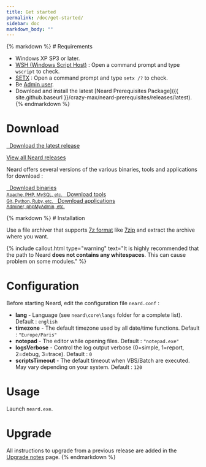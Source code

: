 ```yaml
---
title: Get started
permalink: /doc/get-started/
sidebar: doc
markdown_body: ""
---
```


<div class="markdown-body">{% markdown %}
# Requirements

* Windows XP SP3 or later.
* [WSH (Windows Script Host)](https://support.microsoft.com/en-us/kb/232211) : Open a command prompt and type `wscript` to check.
* [SETX](http://technet.microsoft.com/en-us/library/cc755104.aspx) : Open a command prompt and type `setx /?` to check.
* Be [Admin user](https://support.microsoft.com/en-us/help/14028/windows-7-how-log-on-as-an-administrator).
* Download and install the latest [Neard Prerequisites Package]({{ site.github.baseurl }}/crazy-max/neard-prerequisites/releases/latest).
{% endmarkdown %}<span></span></div>

<div class="markdown-body">
  <h1 id="download">Download</h1><span></span>
</div>
<p>
  <a href="{{ site.baseurl }}/release/latest" class="btn btn-success btn-lg">
    <span class="fa fa-download"></span>&nbsp;&nbsp;Download the latest release
  </a>
</p>
<p>
  <a href="{{ site.baseurl }}/releases" class="btn btn-default">
    View all Neard releases
  </a>
</p>
<div class="markdown-body">
  <p>Neard offers several versions of the various binaries, tools and applications for download :</p>
  <span></span>
</div>
<p>
  <a href="{{ site.baseurl }}/bins" class="btn btn-primary" style="text-align: left">
    <span class="fa fa-download"></span>&nbsp;&nbsp;Download binaries<br /><small>Apache, PHP, MySQL, etc.</small>
  </a>
  <a href="{{ site.baseurl }}/tools" class="btn btn-primary" style="text-align: left">
    <span class="fa fa-download"></span>&nbsp;&nbsp;Download tools<br /><small>Git, Python, Ruby, etc.</small>
  </a>
  <a href="{{ site.baseurl }}/apps" class="btn btn-primary" style="text-align: left">
    <span class="fa fa-download"></span>&nbsp;&nbsp;Download applications<br /><small>Adminer, phpMyAdmin, etc.</small>
  </a>
</p>

<div class="markdown-body">{% markdown %}
# Installation

Use a file archiver that supports [7z format](http://www.7-zip.org/7z.html) like [7zip](http://www.7-zip.org/) and extract the archive where you want.

{% include callout.html type="warning" text="It is highly recommended that the path to Neard <strong>does not contains any whitespaces</strong>. This can cause problem on some modules." %}

# Configuration

Before starting Neard, edit the configuration file `neard.conf` :

* **lang** - Language (see `neard\core\langs` folder for a complete list). Default : `english`
* **timezone** - The default timezone used by all date/time functions. Default : `"Europe/Paris"`
* **notepad** - The editor while opening files. Default : `"notepad.exe"`
* **logsVerbose** - Control the log output verbose (0=simple, 1=report, 2=debug, 3=trace). Default : `0`
* **scriptsTimeout** - The default timeout when VBS/Batch are executed. May vary depending on your system. Default : `120`

# Usage

Launch `neard.exe`.

# Upgrade

All instructions to upgrade from a previous release are added in the [Upgrade notes](/doc/upgrade-notes) page.
{% endmarkdown %}</div>